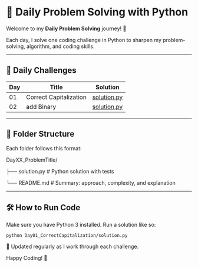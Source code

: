 # 🧠 Daily Problem Solving with Python

Welcome to my **Daily Problem Solving** journey! 🚀 

Each day, I solve one coding challenge in Python to sharpen my problem-solving, algorithm, and coding skills.

---

## 📅 Daily Challenges

| Day | Title | Solution |
|-----|-----------------------|----------|
| 01  | Correct Capitalization| [solution.py](https://github.com/kihuni/Daily-Problem-Solving/tree/main/Day01_correctCapitalization) |
| 02  | add Binary| [solution.py](https://github.com/kihuni/Daily-Problem-Solving/tree/main/Day02_addBinary) |

---

## 📂 Folder Structure

Each folder follows this format:

DayXX_ProblemTitle/

├── solution.py # Python solution with tests

└── README.md # Summary: approach, complexity, and explanation

---

## 🛠 How to Run Code

Make sure you have Python 3 installed. Run a solution like so:

```
python Day01_CorrectCapitalization/solution.py

```

📌 Updated regularly as I work through each challenge.

Happy Coding! 🙌
